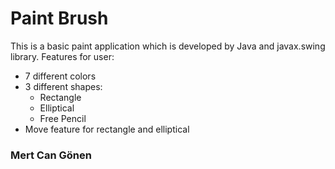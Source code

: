 # Paint Brush

This is a basic paint application which is developed by Java and javax.swing library.
Features for user:

- 7 different colors
- 3 different shapes:
  - Rectangle
  - Elliptical
  - Free Pencil
- Move feature for rectangle and elliptical
### Mert Can Gönen

